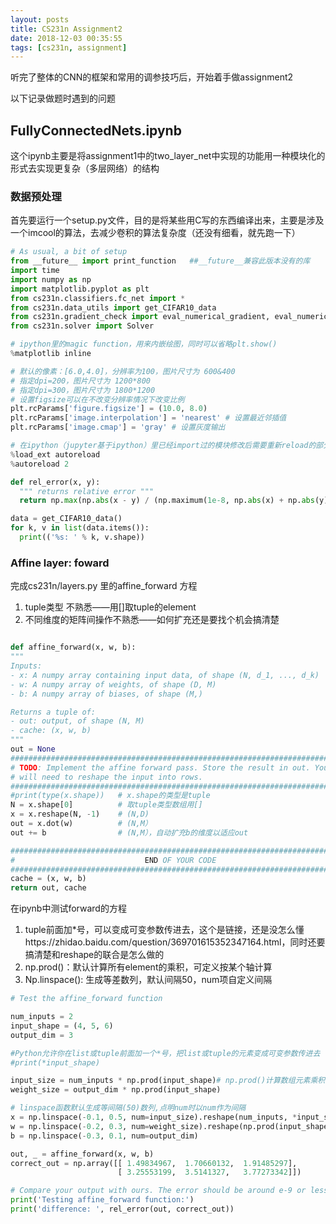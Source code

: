 ```yaml
---
layout: posts
title: CS231n Assignment2
date: 2018-12-03 00:35:55
tags: [cs231n, assignment]
---
```




听完了整体的CNN的框架和常用的调参技巧后，开始着手做assignment2

<!--more-->

以下记录做题时遇到的问题



## FullyConnectedNets.ipynb

这个ipynb主要是将assignment1中的two_layer_net中实现的功能用一种模块化的形式去实现更复杂（多层网络）的结构

### 数据预处理

首先要运行一个setup.py文件，目的是将某些用C写的东西编译出来，主要是涉及一个imcool的算法，去减少卷积的算法复杂度（还没有细看，就先跑一下）

```python
# As usual, a bit of setup
from __future__ import print_function	##__future__兼容此版本没有的库
import time
import numpy as np
import matplotlib.pyplot as plt
from cs231n.classifiers.fc_net import *
from cs231n.data_utils import get_CIFAR10_data
from cs231n.gradient_check import eval_numerical_gradient, eval_numerical_gradient_array
from cs231n.solver import Solver

# ipython里的magic function，用来内嵌绘图，同时可以省略plt.show()
%matplotlib inline	

# 默认的像素：[6.0,4.0]，分辨率为100，图片尺寸为 600&400
# 指定dpi=200，图片尺寸为 1200*800
# 指定dpi=300，图片尺寸为 1800*1200
# 设置figsize可以在不改变分辨率情况下改变比例
plt.rcParams['figure.figsize'] = (10.0, 8.0) 
plt.rcParams['image.interpolation'] = 'nearest' # 设置最近邻插值
plt.rcParams['image.cmap'] = 'gray' # 设置灰度输出

# 在ipython（jupyter基于ipython）里已经import过的模块修改后需要重新reload的部分自动reload
%load_ext autoreload
%autoreload 2

def rel_error(x, y):
  """ returns relative error """
  return np.max(np.abs(x - y) / (np.maximum(1e-8, np.abs(x) + np.abs(y))))

data = get_CIFAR10_data()
for k, v in list(data.items()):
  print(('%s: ' % k, v.shape))
```

### Affine layer: foward

完成cs231n/layers.py 里的affine_forward 方程

1. tuple类型 不熟悉——用[]取tuple的element
2. 不同维度的矩阵间操作不熟悉——如何扩充还是要找个机会搞清楚

```python

def affine_forward(x, w, b):
"""
Inputs:
- x: A numpy array containing input data, of shape (N, d_1, ..., d_k)
- w: A numpy array of weights, of shape (D, M)
- b: A numpy array of biases, of shape (M,)

Returns a tuple of:
- out: output, of shape (N, M)
- cache: (x, w, b)
"""
out = None
###########################################################################
# TODO: Implement the affine forward pass. Store the result in out. You   #
# will need to reshape the input into rows.                               #
###########################################################################
#print(type(x.shape))   # x.shape的类型是tuple
N = x.shape[0]          # 取tuple类型数组用[]
x = x.reshape(N, -1)    # (N,D)
out = x.dot(w)          # (N,M）
out += b                # (N,M），自动扩充b的维度以适应out

###########################################################################
#                             END OF YOUR CODE                            #
###########################################################################
cache = (x, w, b)
return out, cache
```
在ipynb中测试forward的方程

1. tuple前面加*号，可以变成可变参数传进去，这个是链接，还是没怎么懂https://zhidao.baidu.com/question/369701615352347164.html，同时还要搞清楚和reshape的联合是怎么做的
2. np.prod()：默认计算所有element的乘积，可定义按某个轴计算
3. Np.linspace(): 生成等差数列，默认间隔50，num项自定义间隔

```python
# Test the affine_forward function

num_inputs = 2
input_shape = (4, 5, 6)
output_dim = 3

#Python允许你在list或tuple前面加一个*号，把list或tuple的元素变成可变参数传进去
#print(*input_shape)

input_size = num_inputs * np.prod(input_shape)# np.prod()计算数组元素乘积
weight_size = output_dim * np.prod(input_shape)

# linspace函数默认生成等间隔(50)数列,点明num时以num作为间隔
x = np.linspace(-0.1, 0.5, num=input_size).reshape(num_inputs, *input_shape)
w = np.linspace(-0.2, 0.3, num=weight_size).reshape(np.prod(input_shape), output_dim)
b = np.linspace(-0.3, 0.1, num=output_dim)

out, _ = affine_forward(x, w, b)
correct_out = np.array([[ 1.49834967,  1.70660132,  1.91485297],
                        [ 3.25553199,  3.5141327,   3.77273342]])

# Compare your output with ours. The error should be around e-9 or less.
print('Testing affine_forward function:')
print('difference: ', rel_error(out, correct_out))
```

